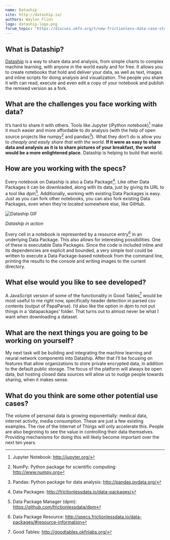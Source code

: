 ```yaml
---
name: Dataship
site: http://dataship.io/
authors: Waylon Flinn
logo: dataship-logo.png
forum_topic: "https://discuss.okfn.org/t/new-frictionless-data-case-study-published-dataship/3416/"
---
```


## What is Dataship?

[Dataship](https://dataship.io/) is a way to share data and analysis,
from simple charts to complex machine learning, with anyone in the
world easily and for free. It allows you to create notebooks that hold
and deliver your data, as well as text, images and inline scripts for
doing analysis and visualization. The people you share it with can
read, execute and even edit a copy of your notebook and publish the
remixed version as a fork.

## What are the challenges you face working with data?

It’s hard to share it with others. Tools like Jupyter (iPython
notebook)[^jupyter] make it much easier and more affordable to do
analysis (with the help of open source projects like numpy[^numpy] and
pandas[^pandas]). What they don’t do is allow you to *cheaply and
easily share that with the world*. **If it were as easy to share data
and analysis as it is to share pictures of your breakfast, the world
would be a more enlightened place.** Dataship is helping to build that
world.

## How are you working with the specs?

Every notebook on Dataship is also a Data Package[^datapackage]. Like
other Data Packages it can be downloaded, along with its data, just by
giving its URL to a tool like dpm[^dpm]. Additionally, working with
existing Data Packages is easy. Just as you can fork other notebooks,
you can also fork existing Data Packages, even when they’re located
somewhere else, like GitHub.

![Dataship GIF](/img/case-studies/dataship.gif)

*Dataship in action*

Every cell in a notebook is represented by a resource entry[^resource]
in an underlying Data Package. This also allows for interesting
possibilities. One of these is executable Data Packages. Since the
code is included inline and its dependencies are explicit and bounded,
a very simple tool could be written to execute a Data Package-based
notebook from the command line, printing the results to the console
and writing images to the current directory.

## What else would you like to see developed?

A JavaScript version of some of the functionality in Good
Tables[^goodtables] would be most useful to me right now, specifically
header detection in parsed csv contents (output of PapaParse). I’d
also like the option in dpm to not put things in a ‘datapackages’
folder. That turns out to almost never be what I want when downloading
a dataset.

## What are the next things you are going to be working on yourself?

My next task will be building and integrating the machine learning and
neural network components into Dataship. After that I’ll be focusing
on features that allow organizations to store private encrypted data,
in addition to the default public storage. The focus of the platform
will always be open data, but hosting closed data sources will allow
us to nudge people towards sharing, when it makes sense.

## What do you think are some other potential use cases?

The volume of personal data is growing exponentially: medical data,
internet activity, media consumption. These are just a few existing
examples. The rise of the Internet of Things will only accelerate
this. People are also beginning to see the value in controlling their
data themselves. Providing mechanisms for doing this will likely
become important over the next ten years.

[^jupyter]: Jupyter Notebook: <http://jupyter.org/>
[^resource]: Data Package Resource: <http://specs.frictionlessdata.io/data-packages/#resource-information>
[^numpy]: NumPy: Python package for scientific computing: <http://www.numpy.org>
[^pandas]: Pandas: Python package for data analysis: <http://pandas.pydata.org/>
[^datapackage]: Data Packages: <http://frictionlessdata.io/data-packages/>
[^dpm]: Data Package Manager (dpm): <https://github.com/frictionlessdata/dpm>
[^goodtables]: Good Tables: <http://goodtables.okfnlabs.org/>
